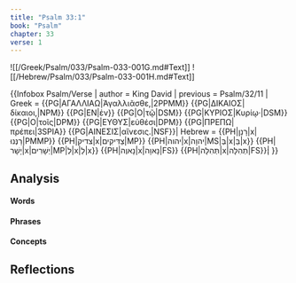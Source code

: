 ```yaml
---
title: "Psalm 33:1"
book: "Psalm"
chapter: 33
verse: 1
---
```

![[/Greek/Psalm/033/Psalm-033-001G.md#Text]]
![[/Hebrew/Psalm/033/Psalm-033-001H.md#Text]]

{{Infobox Psalm/Verse |
  author = King David |
  previous = Psalm/32/11 |
  Greek = {{PG|ΑΓΑΛΛΙΑΩ|Ἀγαλλιᾶσθε,|2PPMM}} {{PG|ΔΙΚΑΙΟΣ|δίκαιοι,|NPM}} {{PG|ΕΝ|ἐν}} {{PG|Ο|τῷ|DSM}} {{PG|ΚΥΡΙΟΣ|Κυρίῳ·|DSM}} {{PG|Ο|τοῖς|DPM}} {{PG|ΕΥΘΥΣ|εὐθέσι|DPM}} {{PG|ΠΡΕΠΩ|πρέπει|3SPIA}} {{PG|ΑΙΝΕΣΙΣ|αἴνεσις.|NSF}}|
  Hebrew = {{PH|רָנַן|x|רַנְּנוּ|PMMP}} {{PH|צדיק|x|צַדִּיקִים|MP}} {{PH|יהוה|x|יהוָה|MS|בְּ|x|בַּ|x}} {{PH|יָשָׁר|x|יְשָׁרִים|MP|לְ|x|לַ|x}} {{PH|נָאוֶה|x|נָאוָה|FS}} {{PH|תְּהִלָּה|x|תְהִלָּה|FS}}׃|
}}

## Analysis

#### Words

#### Phrases

#### Concepts

## Reflections
